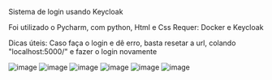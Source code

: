 Sistema de login usando Keycloak

Foi utilizado o Pycharm, com python, Html e Css
Requer: Docker e Keycloak

Dicas úteis: Caso faça o login e dê erro, basta resetar a url, colando "localhost:5000/" e fazer o login novamente

![image](https://github.com/user-attachments/assets/4423d151-0817-460d-8661-ff0887370bc6)
![image](https://github.com/user-attachments/assets/0b466537-55dd-4867-b2b0-c89e175fd3fd)
![image](https://github.com/user-attachments/assets/31a79737-a0af-47f5-86d4-3801831df073)
![image](https://github.com/user-attachments/assets/52786848-d046-44fe-aee0-bcaccdc74121)
![image](https://github.com/user-attachments/assets/b6a5b092-07cd-4c22-8363-771ee7e37a26)
![image](https://github.com/user-attachments/assets/e79725f4-1e8d-4adc-8d4e-cf026ce8d777)
